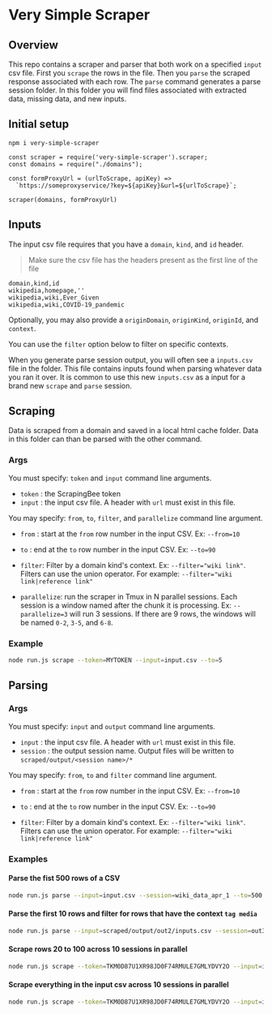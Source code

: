 # Very Simple Scraper

## Overview

This repo contains a scraper and parser that both work on a specified `input` csv file. First you `scrape` the rows in the file. Then you `parse` the scraped response associated with each row. The `parse` command generates a parse session folder. In this folder you will find files associated with extracted data, missing data, and new inputs.

## Initial setup

```
npm i very-simple-scraper
```

```
const scraper = require('very-simple-scraper').scraper;
const domains = require("./domains");

const formProxyUrl = (urlToScrape, apiKey) => 
  `https://someproxyservice/?key=${apiKey}&url=${urlToScrape}`;

scraper(domains, formProxyUrl)
```

## Inputs

The input csv file requires that you have a `domain`, `kind`, and `id` header. 

> Make sure the csv file has the headers present as the first line of the file

```csv
domain,kind,id
wikipedia,homepage,''
wikipedia,wiki,Ever_Given
wikipedia,wiki,COVID-19_pandemic
```

Optionally, you may also provide a `originDomain`, `originKind`, `originId`, and `context`.

You can use the `filter` option below to filter on specific contexts.

When you generate parse session output, you will often see a `inputs.csv` file in the folder. This file contains inputs found when parsing whatever data you ran it over. It is common to use this new `inputs.csv` as a input for a brand new `scrape` and `parse` session.

## Scraping

Data is scraped from a domain and saved in a local html cache folder. Data in this folder can than be parsed with the other command.


### Args

You must specify: `token` and `input` command line arguments.

- `token` : the ScrapingBee token
- `input` : the input csv file. A header with `url` must exist in this file.

You may specify: `from`, `to`, `filter`, and `parallelize` command line argument.

- `from` : start at the `from` row number in the input CSV. Ex: `--from=10`
  
- `to` : end at the `to` row number in the input CSV. Ex: `--to=90`
  
- `filter`: Filter by a domain kind's context. Ex: `--filter="wiki link"`. Filters can use the union operator. For example: `--filter="wiki link|reference link"`
  
- `parallelize`: run the scraper in Tmux in N parallel sessions. Each session is a window named after the chunk it is processing. Ex: `--parallelize=3` will run 3 sessions. If there are 9 rows, the windows will be named `0-2`, `3-5`, and `6-8`.

### Example

```sh
node run.js scrape --token=MYTOKEN --input=input.csv --to=5
```

## Parsing

### Args

You must specify: `input` and `output` command line arguments.

- `input` : the input csv file. A header with `url` must exist in this file.
- `session` : the output session name. Output files will be written to `scraped/output/<session name>/*`

You may specify: `from`, `to` and `filter` command line argument.

- `from` : start at the `from` row number in the input CSV. Ex: `--from=10`
  
- `to` : end at the `to` row number in the input CSV. Ex: `--to=90`
  
- `filter`: Filter by a domain kind's context. Ex: `--filter="wiki link"`. Filters can use the union operator. For example: `--filter="wiki link|reference link"`

### Examples

#### Parse the fist 500 rows of a CSV

```sh
node run.js parse --input=input.csv --session=wiki_data_apr_1 --to=500
```

#### Parse the first 10 rows and filter for rows that have the context `tag media`

```sh
node run.js parse --input=scraped/output/out2/inputs.csv --session=out3 --to=10 --filter="reference link"
```

#### Scrape rows 20 to 100 across 10 sessions in parallel

```sh
node run.js scrape --token=TKM0D87U1XR98JD0F74RMULE7GMLYDVY2O --input=input.csv --from=20 --to=100 --parallelize=10
```

#### Scrape everything in the input csv across 10 sessions in parallel
 
```sh
node run.js scrape --token=TKM0D87U1XR98JD0F74RMULE7GMLYDVY2O --input=input.csv --parallelize=10
```
